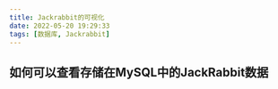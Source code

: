 ```yaml
---
title: Jackrabbit的可视化
date: 2022-05-20 19:29:33
tags: [数据库, Jackrabbit]
---
```




## 如何可以查看存储在MySQL中的JackRabbit数据
